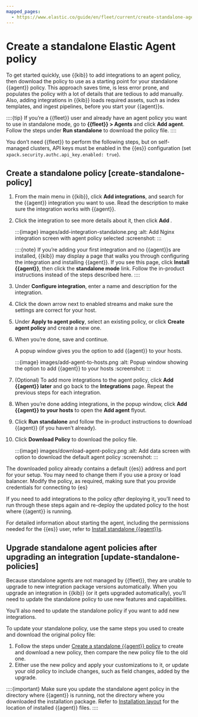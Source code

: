 ```yaml
---
mapped_pages:
  - https://www.elastic.co/guide/en/fleet/current/create-standalone-agent-policy.html
---
```


# Create a standalone Elastic Agent policy

To get started quickly, use {{kib}} to add integrations to an agent policy, then download the policy to use as a starting point for your standalone {{agent}} policy. This approach saves time, is less error prone, and populates the policy with a lot of details that are tedious to add manually. Also, adding integrations in {{kib}} loads required assets, such as index templates, and ingest pipelines, before you start your {{agent}}s.

::::{tip}
If you’re a {{fleet}} user and already have an agent policy you want to use in standalone mode, go to **{{fleet}} > Agents** and click **Add agent**. Follow the steps under **Run standalone** to download the policy file.
::::


You don’t need {{fleet}} to perform the following steps, but on self-managed clusters, API keys must be enabled in the {{es}} configuration (set `xpack.security.authc.api_key.enabled: true`).

## Create a standalone policy [create-standalone-policy]

1. From the main menu in {{kib}}, click **Add integrations**, and search for the {{agent}} integration you want to use. Read the description to make sure the integration works with {{agent}}.
2. Click the integration to see more details about it, then click **Add <Integration>**.

    :::{image} images/add-integration-standalone.png
    :alt: Add Nginx integration screen with agent policy selected
    :screenshot:
    :::

    ::::{note}
    If you’re adding your first integration and no {{agent}}s are installed, {{kib}} may display a page that walks you through configuring the integration and installing {{agent}}. If you see this page, click **Install {{agent}}**, then click the **standalone mode** link. Follow the in-product instructions instead of the steps described here.
    ::::

3. Under **Configure integration**, enter a name and description for the integration.
4. Click the down arrow next to enabled streams and make sure the settings are correct for your host.
5. Under **Apply to agent policy**, select an existing policy, or click **Create agent policy** and create a new one.
6. When you’re done, save and continue.

    A popup window gives you the option to add {{agent}} to your hosts.

    :::{image} images/add-agent-to-hosts.png
    :alt: Popup window showing the option to add {{agent}} to your hosts
    :screenshot:
    :::

7. (Optional) To add more integrations to the agent policy, click **Add {{agent}} later** and go back to the **Integrations** page. Repeat the previous steps for each integration.
8. When you’re done adding integrations, in the popup window, click **Add {{agent}} to your hosts** to open the **Add agent** flyout.
9. Click **Run standalone** and follow the in-product instructions to download {{agent}} (if you haven’t already).
10. Click **Download Policy** to download the policy file.

    :::{image} images/download-agent-policy.png
    :alt: Add data screen with option to download the default agent policy
    :screenshot:
    :::


The downloaded policy already contains a default {{es}} address and port for your setup. You may need to change them if you use a proxy or load balancer. Modify the policy, as required, making sure that you provide credentials for connecting to {es}

If you need to add integrations to the policy *after* deploying it, you’ll need to run through these steps again and re-deploy the updated policy to the host where {{agent}} is running.

For detailed information about starting the agent, including the permissions needed for the {{es}} user, refer to [Install standalone {{agent}}s](/reference/ingestion-tools/fleet/install-standalone-elastic-agent.md).


## Upgrade standalone agent policies after upgrading an integration [update-standalone-policies]

Because standalone agents are not managed by {{fleet}}, they are unable to upgrade to new integration package versions automatically. When you upgrade an integration in {{kib}} (or it gets upgraded automatically), you’ll need to update the standalone policy to use new features and capabilities.

You’ll also need to update the standalone policy if you want to add new integrations.

To update your standalone policy, use the same steps you used to create and download the original policy file:

1. Follow the steps under [Create a standalone {{agent}} policy](#create-standalone-policy) to create and download a new policy, then compare the new policy file to the old one.
2. Either use the new policy and apply your customizations to it, or update your old policy to include changes, such as field changes, added by the upgrade.

::::{important}
Make sure you update the standalone agent policy in the directory where {{agent}} is running, not the directory where you downloaded the installation package. Refer to [Installation layout](/reference/ingestion-tools/fleet/installation-layout.md) for the location of installed {{agent}} files.
::::
